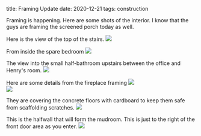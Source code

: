 title: Framing Update
date: 2020-12-21
tags: construction

Framing is happening.  Here are some shots of the interior.  I know that the guys are framing the screened porch today as well. 

Here is the view of the top of the stairs.
![](/files/2020-12-21-top-of-stairs.jpeg)       

From inside the spare bedroom
![](/files/2020-12-21-from-guest-room.jpeg)       

The view into the small half-bathroom upstairs between the office and Henry's room.
![](/files/2020-12-21-into-powder-room.jpeg)       

Here are some details from the fireplace framing
![](/files/2020-12-21-tall-chase.jpeg)       
![](/files/2020-12-21-chase-detail.jpeg)       

They are covering the concrete floors with cardboard to keep them safe from scaffolding scratches.
![](/files/2020-12-21-floor-cover.jpeg)       

This is the halfwall that will form the mudroom.  This is just to the right of the front door area as you enter.
![](/files/2020-12-21-mudroom-wall.jpeg)       
